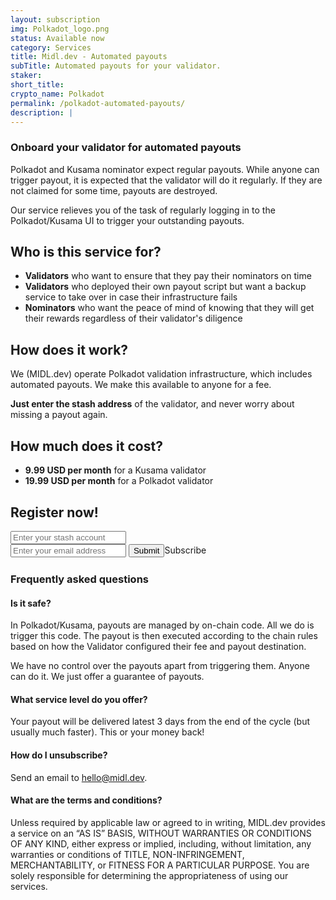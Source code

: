 ```yaml
---
layout: subscription
img: Polkadot_logo.png
status: Available now
category: Services
title: Midl.dev - Automated payouts
subTitle: Automated payouts for your validator.
staker: 
short_title: 
crypto_name: Polkadot
permalink: /polkadot-automated-payouts/
description: | 
---
```


<h3>Onboard your validator for automated payouts</h3>
<p>Polkadot and Kusama nominator expect regular payouts. While anyone can trigger payout, it is expected that the validator will do it regularly. If they are not claimed for some time, payouts are destroyed.</p>
<p>Our service relieves you of the task of regularly logging in to the Polkadot/Kusama UI to trigger your outstanding payouts.</p>
<h2>Who is this service for?</h2>
<ul><li><b>Validators</b> who want to ensure that they pay their nominators on time</li>
<li><b>Validators</b> who deployed their own payout script but want a backup service to take over in case their infrastructure fails</li>
<li><b>Nominators</b> who want the peace of mind of knowing that they will get their rewards regardless of their validator's diligence</li>
</ul>
<h2>How does it work?</h2>
<p>We (MIDL.dev) operate Polkadot validation infrastructure, which includes automated payouts. We make this available to anyone for a fee.</p>
<p><b>Just enter the stash address</b> of the validator, and never worry about missing a payout again.</p>
<h2>How much does it cost?</h2>
<p>
<ul><li><b>9.99 USD per month</b> for a Kusama validator</li>
<li><b>19.99 USD per month</b> for a Polkadot validator</li></ul>
</p>
<h2>Register now!</h2>
<div class="col-lg-6" style="width:100%;margin-bottom:25px;">
      <form action="/polkadot-automated-payouts-checkout/" method="get">
          <div class="input-group mb-3">
            <input name="stash" required placeholder="Enter your stash account" class="form-control">
          </div>
          <div class="input-group mb-3">
            <input name="email" required placeholder="Enter your email address" class="form-control" type="email"/>
            <span class="input-group-btn">
              <input class="btn btn-lg btn-elegant" type="submit">Subscribe</button>
            </span>
          </div>
      </form>
</div>
<h3>Frequently asked questions</h3>
<h4>Is it safe?</h4>
<p>In Polkadot/Kusama, payouts are managed by on-chain code. All we do is trigger this code. The payout is then executed according to the chain rules based on how the Validator configured their fee and payout destination.</p>
<p>We have no control over the payouts apart from triggering them. Anyone can do it. We just offer a guarantee of payouts.</p>
<h4>What service level do you offer?</h4>
<p>Your payout will be delivered latest 3 days from the end of the cycle (but usually much faster). This or your money back!</p>
<h4>How do I unsubscribe?</h4>
<p>Send an email to <a href="mailto:hello@midl.dev">hello@midl.dev</a>.</p>
<h4>What are the terms and conditions?</h4>
<p>Unless required by applicable law or agreed to in writing, MIDL.dev provides a service on an “AS IS” BASIS, WITHOUT WARRANTIES OR CONDITIONS OF ANY KIND, either express or implied, including, without limitation, any warranties or conditions of TITLE, NON-INFRINGEMENT, MERCHANTABILITY, or FITNESS FOR A PARTICULAR PURPOSE. You are solely responsible for determining the appropriateness of using our services.</p>
